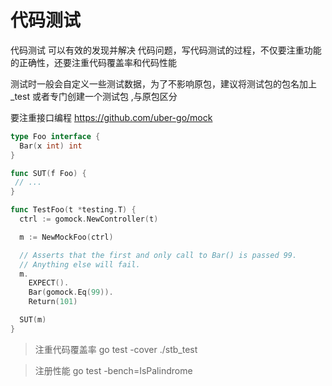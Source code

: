 # 代码测试

代码测试 可以有效的发现并解决 代码问题，写代码测试的过程，不仅要注重功能的正确性，还要注重代码覆盖率和代码性能

测试时一般会自定义一些测试数据，为了不影响原包，建议将测试包的包名加上 _test 或者专门创建一个测试包 ,与原包区分

要注重接口编程 https://github.com/uber-go/mock 

```go
type Foo interface {
  Bar(x int) int
}

func SUT(f Foo) {
 // ...
}

func TestFoo(t *testing.T) {
  ctrl := gomock.NewController(t)

  m := NewMockFoo(ctrl)

  // Asserts that the first and only call to Bar() is passed 99.
  // Anything else will fail.
  m.
    EXPECT().
    Bar(gomock.Eq(99)).
    Return(101)

  SUT(m)
}
```

> 注重代码覆盖率 go test -cover ./stb_test

> 注册性能 go test -bench=IsPalindrome 